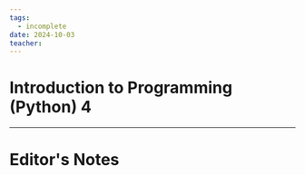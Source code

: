 ```yaml
---
tags:
  - incomplete
date: 2024-10-03
teacher:
---
```

# Introduction to Programming (Python) 4

----------------------------------------------------------------
# Editor's Notes